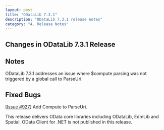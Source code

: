 ```yaml
---
layout: post
title: "ODataLib 7.3.1"
description: "ODataLib 7.3.1 release notes"
category: "4. Release Notes"
---
```


## Changes in ODataLib 7.3.1 Release ##

## Notes ##

ODataLib 7.3.1 addresses an issue where $compute parsing was not triggered by a global call to ParseUri. 

## Fixed Bugs ##

[[Issue #927](https://github.com/OData/odata.net/issues/927)] Add Compute to ParseUri.


This release delivers OData core libraries including ODataLib, EdmLib and Spatial. OData Client for .NET is not published in this release.